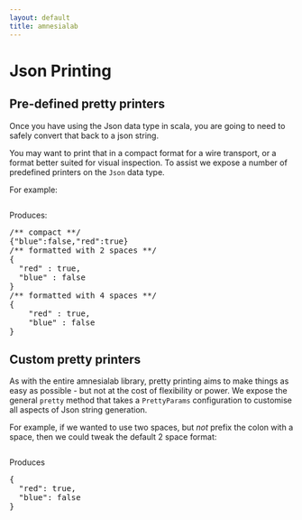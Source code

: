 ```yaml
---
layout: default
title: amnesialab
---
```


<div id="main">

<script type="text/javascript">
  examples([
    'PredefinedPrinters',
    'CustomPrinters'
  ]);
</script>


<h1>Json Printing</h1>

<div id="content">

<h2>Pre-defined pretty printers</h2>

<p>
Once you have using the Json data type in scala, you are going to need to safely
convert that back to a json string.
</p>

<p>
You may want to print that in a compact format for a wire transport, or a format
better suited for visual inspection. To assist we expose a number of predefined
printers on the <code>Json</code> data type.
</p>

For example:

<pre class="prettyprint lang-scala linenums" id="example_PredefinedPrinters">
</pre>

Produces:

<pre class="prettyprint">
/** compact **/
{"blue":false,"red":true}
/** formatted with 2 spaces **/
{
  "red" : true,
  "blue" : false
}
/** formatted with 4 spaces **/
{
    "red" : true,
    "blue" : false
}
</pre>

<h2>Custom pretty printers</h2>

<p>
As with the entire amnesialab library, pretty printing aims to make
things as easy as possible - but not at the cost of flexibility or
power. We expose the general <code>pretty</code> method that takes
a <code>PrettyParams</code> configuration to customise all aspects
of Json string generation.
</p>

<p>
For example, if we wanted to use two spaces, but <em>not</em>
prefix the colon with a space, then we could tweak the default
2 space format:
</p>
<pre class="prettyprint lang-scala linenums" id="example_CustomPrinters">
</pre>

Produces

<pre class="prettyprint">
{
  "red": true,
  "blue": false
}
</pre>

</div>

</div>
